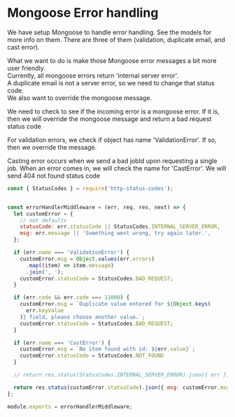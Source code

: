 # Mongoose Error handling
We have setup Mongoose to handle error handling.  See the models for more info on them.  There are three of them (validation, duplicate email, and cast error).  

What we want to do is make those Mongoose error messages a bit more user friendly.  
Currently, all mongoose errors return 'internal server error'.  
A duplicate email is not a server error, so we need to change that status code.  
We also want to override the mongoose message.

We need to check to see if the incoming error is a mongoose error.  If it is, then we will override the mongoose message and return a bad request status code

For validation errors, we check if object has name 'ValidationError'.
If so, then we override the message.

Casting error occurs when we send a bad jobId upon requesting a single job. When an error comes in, we will check the name for 'CastError'. We will send 404 not found status code
```js
const { StatusCodes } = require('http-status-codes');


const errorHandlerMiddleware = (err, req, res, next) => {
  let customError = {
    // set defaults
    statusCode: err.statusCode || StatusCodes.INTERNAL_SERVER_ERROR,
    msg: err.message || 'Something went wrong, try again later.',
  };

  if (err.name === 'ValidationError') {
    customError.msg = Object.values(err.errors)
      .map((item) => item.message)
      .join(', ');
    customError.statusCode = StatusCodes.BAD_REQUEST;
  }

  if (err.code && err.code === 11000) {
    customError.msg = `Duplicate value entered for ${Object.keys(
      err.keyValue
    )} field, please choose another value.`;
    customError.statusCode = StatusCodes.BAD_REQUEST;
  }

  if (err.name === 'CastError') {
    customError.msg = `No item found with id: ${err.value}`;
    customError.statusCode = StatusCodes.NOT_FOUND
  }

  // return res.status(StatusCodes.INTERNAL_SERVER_ERROR).json({ err });

  return res.status(customError.statusCode).json({ msg: customError.msg });
};

module.exports = errorHandlerMiddleware;
```